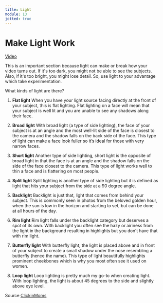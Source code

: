 ```yaml
---
title: Light
module: 13
jotted: true
---
```


# Make Light Work

<a href="https://umontana.zoom.us/rec/play/vsB-IeD6qmk3GYHH4QSDBPZ-W460K6yshHdM8vsJyx3nVnQCOlujYOYbauNBb5Jw8nhZyjvqINCkWeOM?autoplay=true&startTime=1585681050000">Video</a>

This is an important section because light can make or break how your video turns out. If it's too dark, you might not be able to see the subjects.  Also, if it's too bright, you might lose detail.  So, use light to your advantage which take experimentation.

What kinds of light are there?

1. **Flat light**
When you have your light source facing directly at the front of your subject, this is flat lighting. Flat lighting on a face will mean that your subject is well lit and you are unable to see any shadows along their face.

2. **Broad light**
With broad light (a type of side lighting), the face of your subject is at an angle and the most well-lit side of the face is closest to the camera and the shadow falls on the back side of the face. This type of light can make a face look fuller so it’s ideal for those with very narrow faces.

3. **Short light**
Another type of side lighting, short light is the opposite of broad light in that the face is at an angle and the shadow falls on the side of the face closest to the camera. This type of light works well to thin a face and is flattering on most people.

4. **Split light**
Split lighting is another type of side lighting but it is defined as light that hits your subject from the side at a 90 degree angle.

5. **Backlight**
Backlight is just that, light that comes from behind your subject. This is commonly seen in photos from the beloved golden hour, when the sun is low in the horizon and starting to set, but can be done at all hours of the day.

6. **Rim light**
Rim light falls under the backlight category but deserves a spot of its own. With backlight you often see the hazy or airiness from the light in the background resulting in highlights but you don’t have that with rim light.

7. **Butterfly light**
With butterfly light, the light is placed above and in front of your subject to create a small shadow under the nose resembling a butterfly (hence the name). This type of light beautifully highlights prominent cheekbones which is why you most often see it used on women.

8. **Loop light**
Loop lighting is pretty much my go-to when creating light. With loop lighting, the light is about 45 degrees to the side and slightly above eye level.

Source [ClickinMoms](https://www.clickinmoms.com/blog/types-photography-lighting/)



